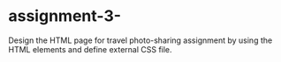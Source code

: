 # assignment-3-
 Design the HTML page for travel  photo-sharing assignment by using the HTML elements and define external CSS file.
